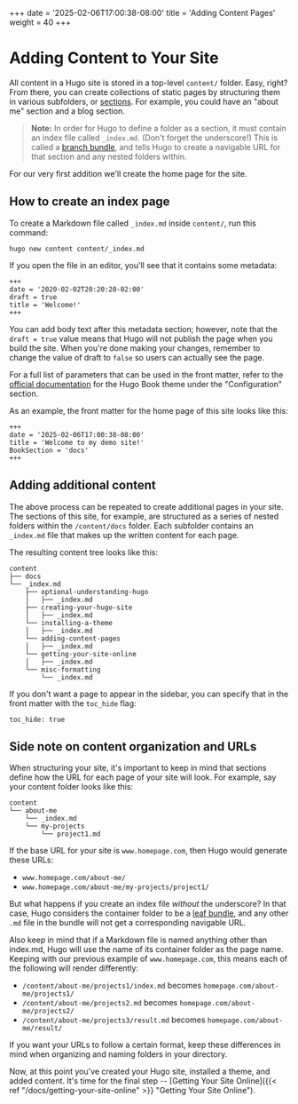 +++
date = '2025-02-06T17:00:38-08:00'
title = 'Adding Content Pages'
weight = 40
+++

# Adding Content to Your Site

All content in a Hugo site is stored in a top-level `content/` folder. Easy, right? From there, you can create collections of static pages by structuring them in various subfolders, or [sections](https://gohugo.io/content-management/sections/). For example, you could have an "about me" section and a blog section.

> **Note:** In order for Hugo to define a folder as a section, it must contain an index file called `_index.md`. (Don't forget the underscore!) This is called a [branch bundle](https://gohugo.io/content-management/page-bundles/#branch-bundles), and tells Hugo to create a navigable URL for that section and any nested folders within.

For our very first addition we'll create the home page for the site.

## How to create an index page

To create a Markdown file called `_index.md` inside `content/`, run this command:

```pseudo
hugo new content content/_index.md
```

If you open the file in an editor, you'll see that it contains some metadata: 

```pseudo
+++
date = '2020-02-02T20:20:20-02:00'
draft = true
title = 'Welcome!'
+++
```

You can add body text after this metadata section; however, note that the `draft = true` value means that Hugo will not publish the page when you build the site. When you're done making your changes, remember to change the value of draft to `false` so users can actually see the page.

For a full list of parameters that can be used in the front matter, refer to the [official documentation](https://github.com/alex-shpak/hugo-book/tree/master?tab=readme-ov-file#configuration) for the Hugo Book theme under the "Configuration" section.

As an example, the front matter for the home page of this site looks like this:

```pseudo
+++
date = '2025-02-06T17:00:38-08:00'
title = 'Welcome to my demo site!'
BookSection = 'docs'
+++
```

## Adding additional content

The above process can be repeated to create additional pages in your site. The sections of this site, for example, are structured as a series of nested folders within the `/content/docs` folder. Each subfolder contains an `_index.md` file that makes up the written content for each page.

The resulting content tree looks like this:

```pseudo
content
├── docs
└── _index.md
    ├── optional-understanding-hugo
    │   ├── _index.md
    ├── creating-your-hugo-site
    │   ├── _index.md
    └── installing-a-theme
    │   ├── _index.md
    └── adding-content-pages
    │   ├── _index.md
    └── getting-your-site-online
    │   ├── _index.md
    └── misc-formatting
        └── _index.md
```

If you don't want a page to appear in the sidebar, you can specify that in the front matter with the `toc_hide` flag:

```pseudo
toc_hide: true
```

## Side note on content organization and URLs

When structuring your site, it's important to keep in mind that sections define how the URL for each page of your site will look. For example, say your content folder looks like this:

```pseudo
content
└── about-me
    └── _index.md
    └── my-projects
        └── project1.md
```

If the base URL for your site is `www.homepage.com`, then Hugo would generate these URLs:
 - `www.homepage.com/about-me/`
 - `www.homepage.com/about-me/my-projects/project1/`

But what happens if you create an index file _without_ the underscore? In that case, Hugo considers the container folder to be a [leaf bundle](https://gohugo.io/content-management/page-bundles/#branch-bundles), and any other `.md` file in the bundle will not get a corresponding navigable URL.

Also keep in mind that if a Markdown file is named anything other than index.md, Hugo will use the name of its container folder as the page name. Keeping with our previous example of `www.homepage.com`, this means each of the following will render differently:

- `/content/about-me/projects1/index.md` becomes `homepage.com/about-me/projects1/`
- `/content/about-me/projects2.md` becomes `homepage.com/about-me/projects2/`
- `/content/about-me/projects3/result.md` becomes `homepage.com/about-me/result/`

If you want your URLs to follow a certain format, keep these differences in mind when organizing and naming folders in your directory.

Now, at this point you've created your Hugo site, installed a theme, and added content. It's time for the final step -- [Getting Your Site Online]({{< ref "/docs/getting-your-site-online" >}} "Getting Your Site Online").
